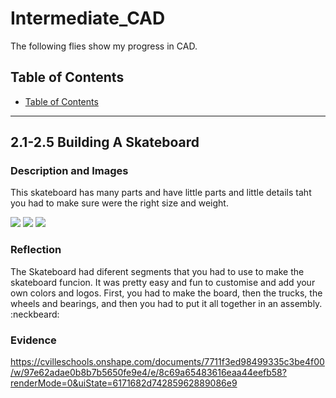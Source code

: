# Intermediate_CAD
 The following flies show my progress in CAD. 
## Table of Contents
* [Table of Contents](#TableOfContents)
---

## 2.1-2.5 Building A Skateboard

### Description and Images
This skateboard has many parts and have little parts and little details taht you had to make sure were the right size and weight.

<img src="https://user-images.githubusercontent.com/71342195/138284141-09e13126-1f95-460a-8726-3d39683ced28.png"> <img src="https://user-images.githubusercontent.com/71342195/138284013-de2dab76-2549-4a1c-acbc-b02f35a46f02.png">         <img src="https://user-images.githubusercontent.com/71342195/138283824-b6c2d7a6-0c88-4413-b212-28cbb7ad821e.png">

### Reflection
The Skateboard had diferent segments that you had to use to make the skateboard funcion. It was pretty easy and fun to customise and add your own colors and logos. First, you had to make the board, then the trucks, the wheels and bearings, and then you had to put it all together in an assembly. :neckbeard:      

### Evidence
https://cvilleschools.onshape.com/documents/7711f3ed98499335c3be4f00/w/97e62adae0b8b7b5650fe9e4/e/8c69a65483616eaa44eefb58?renderMode=0&uiState=6171682d74285962889086e9
